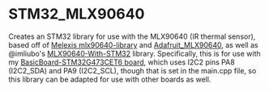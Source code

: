 # STM32_MLX90640
Creates an STM32 library for use with the MLX90640 (IR thermal sensor),
based off of [Melexis mlx90640-library](https://github.com/melexis/mlx90640-library) and [Adafruit_MLX90640](https://github.com/adafruit/Adafruit_MLX90640), as well as
@imliubo's [MLX90640-With-STM32](https://github.com/imliubo/MLX90640-With-STM32/) library. Specifically, this is for use
with my [BasicBoard-STM32G473CET6 board](https://github.com/kjpeng/BasicBoard-STM32G473CET6), which uses I2C2 pins
PA8 (I2C2_SDA) and PA9 (I2C2_SCL), though that is set in the main.cpp file,
so this library can be adapted for use with other boards as well.
